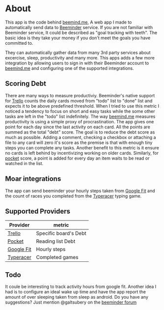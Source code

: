 About
================

This app is the code behind [beemind.me][1], A web app I made to automatically send data to [Beeminder][2] service.
If you are not familiar with Beeminder service, It could be described as "goal tracking with teeth". The basic idea is they take your money if you don't meet the goals you have committed to.

They can automatically gather data from many 3rd party services about excercise, sleep, productivity and many more.
This apps adds a few more integration by allowing users to sign in with their Beeminder account to [beemind.me][1] and configuring one of the supported integrations.

Scoring Debt
-----
There are many ways to measure productiviy. Beeminder's native support for [Trello][4] counts the daily cards moved from "todo" list to "done" list and expects it to be above predefined threshold. When I tried to use this metric I noticed a tendency to focus on short and easy tasks while the some other tasks are left in the "todo" list indefinitely.
The way [beemind.me][1] measures productivity is using a simple proxy of procrastination. The app gives one point for each day since the last activity on each card. All the points are summed as the total "debt" score. The goal is to reduce the debt score as much as possible. Adding a comment, checking a checkbox or attaching a file to any card will zero it's score as the premise is that with enough tiny steps you can complete any tasks. Another benefit to this metric is it ensure no cards is left behind by incentivizing working on older cards.
Similarly, for [pocket][3] score, a point is added for every day an item waits to be read or watched in the list.

Moar integrations
-----
The app can send beeminder your hourly steps taken from [Google Fit][5] and the count of races you completed from the [Typeracer][6] typing game.

Supported Providers
-----
|Provider        | metric                | 
|----------------|-----------------------|
|[Trello][4]     |Specific board's Debt |
|[Pocket][3]     |Reading list Debt      |
|[Google Fit][5] |Hourly steps           |
|[Typeracer][6]  |Completed games        |

Todo
-----
It coule be interesting to track activity hours from google fit.
Another idea I had is to configure an ideal wake up time and have the app report the amount of over sleeping taken from sleep as android.
Do you have any suggestions?
Just mention @galtsubery on the [beeminder forum][7] 



[1]: https://www.beemind.me
[2]: https://www.beeminder.com
[3]: https://www.getpocket.com
[4]: https://www.trello.com
[5]: https://fit.google.com
[6]: https://www.typeracer.com
[7]: http://forum.beeminder.com/


